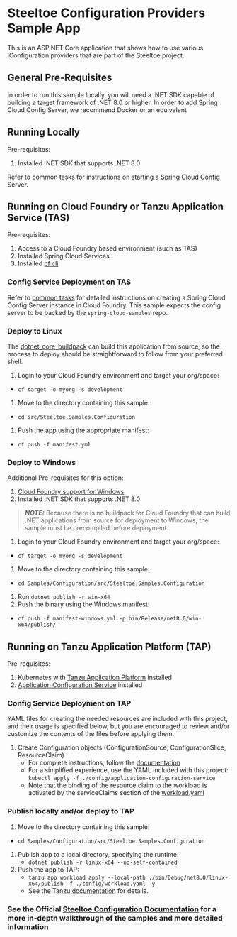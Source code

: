 ﻿# Steeltoe Configuration Providers Sample App

This is an ASP.NET Core application that shows how to use various IConfiguration providers that are part of the Steeltoe project.

## General Pre-Requisites

In order to run this sample locally, you will need a .NET SDK capable of building a target framework of .NET 8.0 or higher.
In order to add Spring Cloud Config Server, we recommend Docker or an equivalent

## Running Locally

Pre-requisites:
1. Installed .NET SDK that supports .NET 8.0

Refer to [common tasks](/CommonTasks.md#Spring-Cloud-Config-Server) for instructions on starting a Spring Cloud Config Server.

## Running on Cloud Foundry or Tanzu Application Service (TAS)

Pre-requisites:
1. Access to a Cloud Foundry based environment (such as TAS)
1. Installed Spring Cloud Services
1. Installed [cf cli](https://docs.cloudfoundry.org/cf-cli/install-go-cli.html)

### Config Service Deployment on TAS

Refer to [common tasks](/CommonTasks.md#Spring-Cloud-Config-Server#provision-sccs-on-cloud-foundry) for detailed instructions on creating a Spring Cloud Config Server instance in Cloud Foundry. This sample expects the config server to be backed by the `spring-cloud-samples` repo.

### Deploy to Linux

The [dotnet_core_buildpack](https://github.com/cloudfoundry/dotnet-core-buildpack) can build this application from source, so the process to deploy should be straightforward to follow from your preferred shell:

1. Login to your Cloud Foundry environment and target your org/space:
  - `cf target -o myorg -s development`
1. Move to the directory containing this sample:
  - `cd src/Steeltoe.Samples.Configuration`
1. Push the app using the appropriate manifest:
  - `cf push -f manifest.yml`

### Deploy to Windows

Additional Pre-requisites for this option:
1. [Cloud Foundry support for Windows](https://docs.vmware.com/en/VMware-Tanzu-Application-Service/5.0/tas-for-vms/windows-index.html)
1. Installed .NET SDK that supports .NET 8.0

>**_NOTE:_** Because there is no buildpack for Cloud Foundry that can build .NET applications from source for deployment to Windows, the sample must be precompiled before deployment.

1. Login to your Cloud Foundry environment and target your org/space:
  - `cf target -o myorg -s development`
1. Move to the directory containing this sample:
  - `cd Samples/Configuration/src/Steeltoe.Samples.Configuration`
1. Run `dotnet publish -r win-x64`
1. Push the binary using the Windows manifest:
  - `cf push -f manifest-windows.yml -p bin/Release/net8.0/win-x64/publish/`

## Running on Tanzu Application Platform (TAP)

Pre-requisites:

1. Kubernetes with [Tanzu Application Platform](https://docs.vmware.com/en/VMware-Tanzu-Application-Platform/index.html) installed
1. [Application Configuration Service](https://docs.vmware.com/en/Application-Configuration-Service-for-VMware-Tanzu/index.html) installed

<!-- TODO: confirm if the standard https://tanzu.academy/guides/developer-sandbox will work for this -->

### Config Service Deployment on TAP

YAML files for creating the needed resources are included with this project, and their usage is specified below, but you are encouraged to review and/or customize the contents of the files before applying them.

1. Create Configuration objects (ConfigurationSource, ConfigurationSlice, ResourceClaim)
   - For complete instructions, follow the [documentation](https://docs.vmware.com/en/Application-Configuration-Service-for-VMware-Tanzu/index.html)
   - For a simplified experience, use the YAML included with this project: `kubectl apply -f ./config/application-configuration-service`
   - Note that the binding of the resource claim to the workload is activated by the serviceClaims section of the [workload.yaml](./config/workload.yaml)

<!-- ### TODO Deploy to TAP from github-->

### Publish locally and/or deploy to TAP

1. Move to the directory containing this sample:
  - `cd Samples/Configuration/src/Steeltoe.Samples.Configuration`
1. Publish app to a local directory, specifying the runtime:
   - `dotnet publish -r linux-x64 --no-self-contained`
1. Push the app to TAP:
   - `tanzu app workload apply --local-path ./bin/Debug/net8.0/linux-x64/publish -f ./config/workload.yaml -y`
   - See the Tanzu [documentation](https://docs.vmware.com/en/VMware-Tanzu-Application-Platform/1.8/tap/getting-started-deploy-first-app.html) for details.

### See the Official [Steeltoe Configuration Documentation](https://docs.steeltoe.io/api/v3/configuration/) for a more in-depth walkthrough of the samples and more detailed information